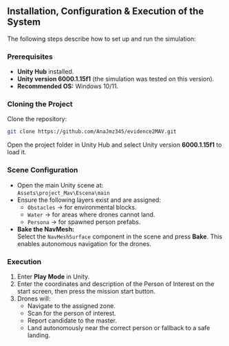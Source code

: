 ## Installation, Configuration & Execution of the System

The following steps describe how to set up and run the simulation:

### Prerequisites

- **Unity Hub** installed.
- **Unity version 6000.1.15f1** (the simulation was tested on this version).
- **Recommended OS:** Windows 10/11.

### Cloning the Project

Clone the repository:

```bash
git clone https://github.com/AnaJmz345/evidence2MAV.git
```

Open the project folder in Unity Hub and select Unity version **6000.1.15f1** to load it.

### Scene Configuration

- Open the main Unity scene at:  
  `Assets\project_Mav\Escena\main`
- Ensure the following layers exist and are assigned:
  - `Obstacles` &rarr; for environmental blocks.
  - `Water` &rarr; for areas where drones cannot land.
  - `Persona` &rarr; for spawned person prefabs.
- **Bake the NavMesh:**  
  Select the `NavMeshSurface` component in the scene and press **Bake**. This enables autonomous navigation for the drones.

### Execution

1. Enter **Play Mode** in Unity.
2. Enter the coordinates and description of the Person of Interest on the start screen, then press the mission start button.
3. Drones will:
   - Navigate to the assigned zone.
   - Scan for the person of interest.
   - Report candidate to the master.
   - Land autonomously near the correct person or fallback to a safe landing.
